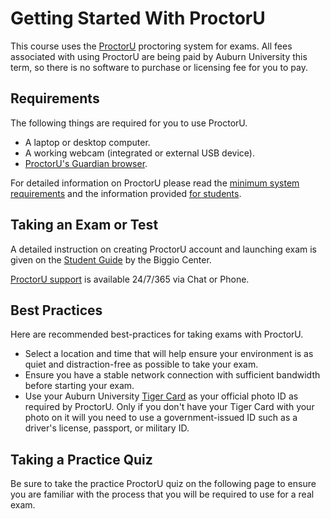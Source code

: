 # Getting Started With ProctorU

This course uses the [ProctorU](https://www.proctoru.com/) proctoring system for
exams. All fees associated with using ProctorU are being paid by Auburn
University this term, so there is no software to purchase or licensing fee for
you to pay.

## Requirements

The following things are required for you to use ProctorU.

- A laptop or desktop computer.
- A working webcam (integrated or external USB device).
- [ProctorU's Guardian browser](https://guardian.meazurelearning.com/).

For detailed information on ProctorU please read the 
[minimum system requirements](https://support.proctoru.com/hc/en-us/articles/24692181239309-Equipment-Requirements) and the information provided
[for students](https://support.proctoru.com/hc/en-us/categories/115001818507-Test-Taker-Library).


## Taking an Exam or Test

A detailed instruction on creating ProctorU account and launching exam is given on the [Student Guide](https://auburn.service-now.com/it/en/proctoru-student?id=kb_article_view&sysparm_article=KB0012466&sys_kb_id=f47043c81bb2e190f9cffeaf034bcbd9&spa=1) by the Biggio Center.

[ProctorU support](https://support.proctoru.com/hc/en-us/requests/new) is available 24/7/365 via Chat or Phone.


## Best Practices

Here are recommended best-practices for taking exams with ProctorU.

- Select a location and time that will help ensure your environment is as quiet and distraction-free as possible to take your exam.
- Ensure you have a stable network connection with sufficient bandwidth before starting your exam.
- Use your Auburn University [Tiger Card](http://www.auburn.edu/administration/tigercard/index.html) as your official photo ID as required by ProctorU. Only if you don't have your Tiger Card with your photo on it will you need to use a government-issued ID such as a driver's license, passport, or military ID.


## Taking a Practice Quiz

Be sure to take the practice ProctorU quiz on the following page to ensure
you are familiar with the process that you will be required to use for a real
exam. 
